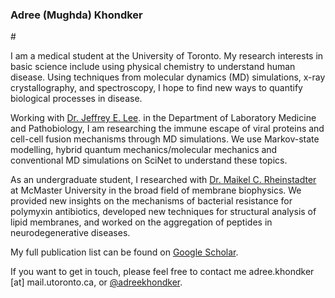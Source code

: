 ### Adree (Mughda) Khondker</h1>#

I am a medical student at the University of Toronto. My research interests in basic science include using physical chemistry to understand human disease. Using techniques from molecular dynamics (MD) simulations, x-ray crystallography, and spectroscopy, I hope to find new ways to quantify biological processes in disease.

Working with <a href="https://www.leelab-utoronto.com/">Dr. Jeffrey E. Lee</a>. in the Department of Laboratory Medicine and Pathobiology, I am researching the immune escape of viral proteins and cell-cell fusion mechanisms through MD simulations. We use Markov-state modelling, hybrid quantum mechanics/molecular mechanics and conventional MD simulations on SciNet to understand these topics.

As an undergraduate student, I researched with <a href="http://www.rheinstaedter.de/maikel/">Dr. Maikel C. Rheinstadter</a> at McMaster University in the broad field of membrane biophysics. We provided new insights on the mechanisms of bacterial resistance for polymyxin antibiotics, developed new techniques for structural analysis of lipid membranes, and worked on the aggregation of peptides in neurodegenerative diseases. 

My full publication list can be found on <a href="https://scholar.google.ca/citations?user=ZHtyc_kAAAAJ&hl=en">Google Scholar</a>.

If you want to get in touch, please feel free to contact me adree.khondker [at] mail.utoronto.ca, or <a href="https://twitter.com/AdreeKhondker">@adreekhondker</a>.

